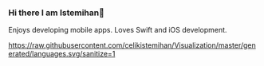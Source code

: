 ### Hi there I am Istemihan👋

Enjoys developing mobile apps. Loves Swift and iOS development.

https://raw.githubusercontent.com/celikistemihan/Visualization/master/generated/languages.svg/sanitize=1
